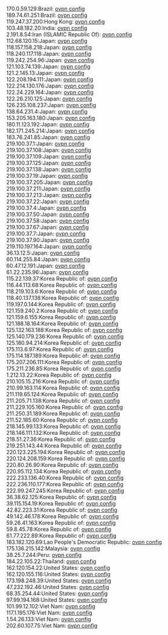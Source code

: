 170.0.59.129:Brazil: [ovpn config](vpn/170_0_59_129.ovpn)  
189.74.61.251:Brazil: [ovpn config](vpn/189_74_61_251.ovpn)  
119.247.37.200:Hong Kong: [ovpn config](vpn/119_247_37_200.ovpn)  
103.48.182.20:India: [ovpn config](vpn/103_48_182_20.ovpn)  
2.191.8.54:Iran (ISLAMIC Republic Of): [ovpn config](vpn/2_191_8_54.ovpn)  
112.68.120.15:Japan: [ovpn config](vpn/112_68_120_15.ovpn)  
118.157.158.218:Japan: [ovpn config](vpn/118_157_158_218.ovpn)  
118.240.117.118:Japan: [ovpn config](vpn/118_240_117_118.ovpn)  
119.242.254.96:Japan: [ovpn config](vpn/119_242_254_96.ovpn)  
121.103.74.139:Japan: [ovpn config](vpn/121_103_74_139.ovpn)  
121.2.145.13:Japan: [ovpn config](vpn/121_2_145_13.ovpn)  
122.208.194.111:Japan: [ovpn config](vpn/122_208_194_111.ovpn)  
122.214.130.176:Japan: [ovpn config](vpn/122_214_130_176.ovpn)  
122.24.229.164:Japan: [ovpn config](vpn/122_24_229_164.ovpn)  
122.26.210.125:Japan: [ovpn config](vpn/122_26_210_125.ovpn)  
126.235.108.237:Japan: [ovpn config](vpn/126_235_108_237.ovpn)  
138.64.231.4:Japan: [ovpn config](vpn/138_64_231_4.ovpn)  
153.205.163.180:Japan: [ovpn config](vpn/153_205_163_180.ovpn)  
180.11.123.192:Japan: [ovpn config](vpn/180_11_123_192.ovpn)  
182.171.245.214:Japan: [ovpn config](vpn/182_171_245_214.ovpn)  
183.76.241.85:Japan: [ovpn config](vpn/183_76_241_85.ovpn)  
219.100.37.1:Japan: [ovpn config](vpn/219_100_37_1.ovpn)  
219.100.37.108:Japan: [ovpn config](vpn/219_100_37_108.ovpn)  
219.100.37.109:Japan: [ovpn config](vpn/219_100_37_109.ovpn)  
219.100.37.125:Japan: [ovpn config](vpn/219_100_37_125.ovpn)  
219.100.37.138:Japan: [ovpn config](vpn/219_100_37_138.ovpn)  
219.100.37.19:Japan: [ovpn config](vpn/219_100_37_19.ovpn)  
219.100.37.205:Japan: [ovpn config](vpn/219_100_37_205.ovpn)  
219.100.37.211:Japan: [ovpn config](vpn/219_100_37_211.ovpn)  
219.100.37.213:Japan: [ovpn config](vpn/219_100_37_213.ovpn)  
219.100.37.22:Japan: [ovpn config](vpn/219_100_37_22.ovpn)  
219.100.37.4:Japan: [ovpn config](vpn/219_100_37_4.ovpn)  
219.100.37.50:Japan: [ovpn config](vpn/219_100_37_50.ovpn)  
219.100.37.58:Japan: [ovpn config](vpn/219_100_37_58.ovpn)  
219.100.37.67:Japan: [ovpn config](vpn/219_100_37_67.ovpn)  
219.100.37.7:Japan: [ovpn config](vpn/219_100_37_7.ovpn)  
219.100.37.90:Japan: [ovpn config](vpn/219_100_37_90.ovpn)  
219.110.197.164:Japan: [ovpn config](vpn/219_110_197_164.ovpn)  
36.13.12.5:Japan: [ovpn config](vpn/36_13_12_5.ovpn)  
60.114.255.84:Japan: [ovpn config](vpn/60_114_255_84.ovpn)  
60.47.12.191:Japan: [ovpn config](vpn/60_47_12_191.ovpn)  
61.22.235.96:Japan: [ovpn config](vpn/61_22_235_96.ovpn)  
115.22.139.37:Korea Republic of: [ovpn config](vpn/115_22_139_37.ovpn)  
116.44.113.68:Korea Republic of: [ovpn config](vpn/116_44_113_68.ovpn)  
118.219.103.6:Korea Republic of: [ovpn config](vpn/118_219_103_6.ovpn)  
118.40.137.138:Korea Republic of: [ovpn config](vpn/118_40_137_138.ovpn)  
119.197.0.144:Korea Republic of: [ovpn config](vpn/119_197_0_144.ovpn)  
121.159.240.2:Korea Republic of: [ovpn config](vpn/121_159_240_2.ovpn)  
121.159.6.155:Korea Republic of: [ovpn config](vpn/121_159_6_155.ovpn)  
121.188.18.164:Korea Republic of: [ovpn config](vpn/121_188_18_164.ovpn)  
125.132.163.188:Korea Republic of: [ovpn config](vpn/125_132_163_188.ovpn)  
125.140.179.236:Korea Republic of: [ovpn config](vpn/125_140_179_236.ovpn)  
125.180.94.214:Korea Republic of: [ovpn config](vpn/125_180_94_214.ovpn)  
175.113.6.97:Korea Republic of: [ovpn config](vpn/175_113_6_97.ovpn)  
175.114.187.189:Korea Republic of: [ovpn config](vpn/175_114_187_189.ovpn)  
175.207.206.111:Korea Republic of: [ovpn config](vpn/175_207_206_111.ovpn)  
175.211.236.85:Korea Republic of: [ovpn config](vpn/175_211_236_85.ovpn)  
1.212.13.22:Korea Republic of: [ovpn config](vpn/1_212_13_22.ovpn)  
210.105.15.216:Korea Republic of: [ovpn config](vpn/210_105_15_216.ovpn)  
210.99.163.114:Korea Republic of: [ovpn config](vpn/210_99_163_114.ovpn)  
211.119.65.124:Korea Republic of: [ovpn config](vpn/211_119_65_124.ovpn)  
211.205.71.138:Korea Republic of: [ovpn config](vpn/211_205_71_138.ovpn)  
211.229.105.160:Korea Republic of: [ovpn config](vpn/211_229_105_160.ovpn)  
211.250.31.189:Korea Republic of: [ovpn config](vpn/211_250_31_189.ovpn)  
211.52.185.60:Korea Republic of: [ovpn config](vpn/211_52_185_60.ovpn)  
218.145.99.133:Korea Republic of: [ovpn config](vpn/218_145_99_133.ovpn)  
218.146.111.132:Korea Republic of: [ovpn config](vpn/218_146_111_132.ovpn)  
218.51.27.36:Korea Republic of: [ovpn config](vpn/218_51_27_36.ovpn)  
219.251.143.44:Korea Republic of: [ovpn config](vpn/219_251_143_44.ovpn)  
220.123.225.194:Korea Republic of: [ovpn config](vpn/220_123_225_194.ovpn)  
220.124.208.159:Korea Republic of: [ovpn config](vpn/220_124_208_159.ovpn)  
220.80.26.90:Korea Republic of: [ovpn config](vpn/220_80_26_90.ovpn)  
220.95.112.134:Korea Republic of: [ovpn config](vpn/220_95_112_134.ovpn)  
222.233.136.40:Korea Republic of: [ovpn config](vpn/222_233_136_40.ovpn)  
222.236.110.177:Korea Republic of: [ovpn config](vpn/222_236_110_177.ovpn)  
222.99.247.245:Korea Republic of: [ovpn config](vpn/222_99_247_245.ovpn)  
36.38.62.125:Korea Republic of: [ovpn config](vpn/36_38_62_125.ovpn)  
39.115.154.19:Korea Republic of: [ovpn config](vpn/39_115_154_19.ovpn)  
42.82.223.31:Korea Republic of: [ovpn config](vpn/42_82_223_31.ovpn)  
49.142.46.178:Korea Republic of: [ovpn config](vpn/49_142_46_178.ovpn)  
59.26.41.163:Korea Republic of: [ovpn config](vpn/59_26_41_163.ovpn)  
59.8.45.78:Korea Republic of: [ovpn config](vpn/59_8_45_78.ovpn)  
61.77.222.89:Korea Republic of: [ovpn config](vpn/61_77_222_89.ovpn)  
183.182.120.69:Lao People's Democratic Republic: [ovpn config](vpn/183_182_120_69.ovpn)  
175.136.215.142:Malaysia: [ovpn config](vpn/175_136_215_142.ovpn)  
38.25.7.244:Peru: [ovpn config](vpn/38_25_7_244.ovpn)  
184.22.105.22:Thailand: [ovpn config](vpn/184_22_105_22.ovpn)  
162.120.154.22:United States: [ovpn config](vpn/162_120_154_22.ovpn)  
162.120.155.116:United States: [ovpn config](vpn/162_120_155_116.ovpn)  
173.198.248.39:United States: [ovpn config](vpn/173_198_248_39.ovpn)  
47.232.192.46:United States: [ovpn config](vpn/47_232_192_46.ovpn)  
68.35.254.44:United States: [ovpn config](vpn/68_35_254_44.ovpn)  
97.99.194.168:United States: [ovpn config](vpn/97_99_194_168.ovpn)  
101.99.12.102:Viet Nam: [ovpn config](vpn/101_99_12_102.ovpn)  
117.1.195.176:Viet Nam: [ovpn config](vpn/117_1_195_176.ovpn)  
1.54.26.133:Viet Nam: [ovpn config](vpn/1_54_26_133.ovpn)  
202.60.107.75:Viet Nam: [ovpn config](vpn/202_60_107_75.ovpn)  
